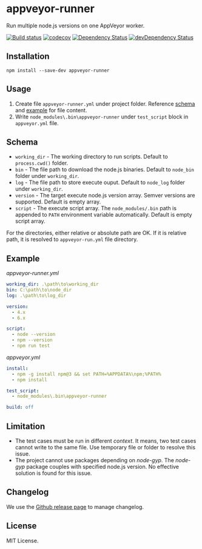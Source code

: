 # appveyor-runner

Run multiple node.js versions on one AppVeyor worker.

[![Build status](https://ci.appveyor.com/api/projects/status/30r06l832xcr2eot/branch/master?svg=true)](https://ci.appveyor.com/project/lijunle/appveyor-runner/branch/master)
[![codecov](https://codecov.io/gh/lijunle/appveyor-runner/branch/master/graph/badge.svg)](https://codecov.io/gh/lijunle/appveyor-runner)
[![Dependency Status](https://david-dm.org/lijunle/appveyor-runner.svg)](https://david-dm.org/lijunle/appveyor-runner)
[![devDependency Status](https://david-dm.org/lijunle/appveyor-runner/dev-status.svg)](https://david-dm.org/lijunle/appveyor-runner#info=devDependencies)

## Installation

```
npm install --save-dev appveyor-runner
```

## Usage

1. Create file `appveyor-runner.yml` under project folder. Reference [schema](#schema) and [example](#example) for file content.
2. Write `node_modules\.bin\appveyor-runner` under `test_script` block in `appveyor.yml` file.

## Schema

- `working_dir` - The working directory to run scripts. Default to `process.cwd()` folder.
- `bin` - The file path to download the node.js binaries. Default to `node_bin` folder under `working_dir`.
- `log` - The file path to store execute ouput. Default to `node_log` folder under `working_dir`.
- `version` - The target execute node.js version array. Semver versions are supported. Default is empty array.
- `script` - The execute script array. The `node_modules/.bin` path is appended to `PATH` environment variable automatically. Default is empty script array.

For the directories, either relative or absolute path are OK. If it is relative path, it is resolved to `appveyor-run.yml` file directory.

## Example

*appveyor-runner.yml*

```yaml
working_dir: .\path\to\working_dir
bin: C:\path\to\node_dir
log: .\path\to\log_dir

version:
  - 4.x
  - 6.x

script:
  - node --version
  - npm --version
  - npm run test
```

*appveyor.yml*

```yaml
install:
  - npm -g install npm@3 && set PATH=%APPDATA%\npm;%PATH%
  - npm install

test_script:
  - node_modules\.bin\appveyor-runner

build: off
```

## Limitation

- The test cases must be run in different *context*. It means, two test cases cannot write to the same file. Use temporary file or folder to resolve this issue.
- The project cannot use packages depending on *node-gyp*. The *node-gyp* package couples with specified node.js version. No effective solution is found for this issue.

## Changelog

We use the [Github release page](https://github.com/lijunle/appveyor-runner/releases) to manage changelog.

## License

MIT License.

